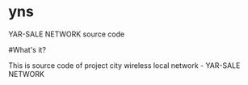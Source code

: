 # yns
YAR-SALE NETWORK source code

#What's it?
 
 This is source code of project city wireless local network - YAR-SALE NETWORK


 
 
